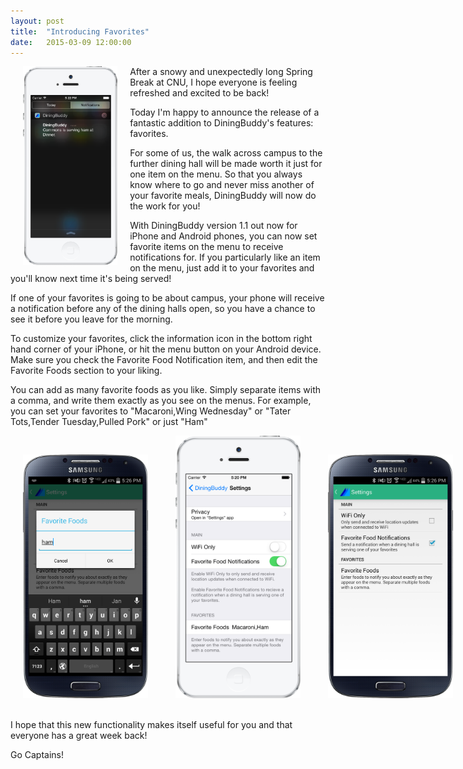 ```yaml
---
layout: post
title:  "Introducing Favorites"
date:   2015-03-09 12:00:00
---
```


<img src="/images/posts/2015-03-09-introducing-favorites/iphone_white_portrait_favorites_notification.png" width="30%" height="30%" align="left" hspace="20">
After a snowy and unexpectedly long Spring Break at CNU, I hope everyone is feeling refreshed and excited to be back!

Today I'm happy to announce the release of a fantastic addition to DiningBuddy's features: favorites.

For some of us, the walk across campus to the further dining hall will be made worth it just for one item on the menu. So that you
always know where to go and never miss another of your favorite meals, DiningBuddy will now do the work for you!

With DiningBuddy version 1.1 out now for iPhone and Android phones, you can now set favorite items on the menu to
receive notifications for. If you particularly like an item on the menu, just add it to your favorites and you'll know
next time it's being served!

If one of your favorites is going to be about campus, your phone will receive a notification before any of the dining
halls open, so you have a chance to see it before you leave for the morning.

To customize your favorites, click the information icon in the bottom right hand corner of your iPhone, or hit the menu
button on your Android device. Make sure you check the Favorite Food Notification item, and then edit the Favorite Foods
section to your liking.

You can add as many favorite foods as you like. Simply separate items with a comma, and write them exactly as you see on
the menus. For example, you can set your favorites to "Macaroni,Wing Wednesday" or "Tater Tots,Tender Tuesday,Pulled
Pork" or just "Ham"

<style type="text/css">
    #container {
      margin-left: auto;
      margin-right: auto;
      width: 800px;
      overflow: hidden;
      white-space: nowrap;
    }
</style>

<div id="container">
  <img src="/images/posts/2015-03-09-introducing-favorites/galaxys4_black_portrait_favorites_notification.png" width="25%" height="25%" hspace="20">
  <img src="/images/posts/2015-03-09-introducing-favorites/iphone_white_portrait_favorites_settings.png" width="25%" height="25%" hspace="20">
  <img src="/images/posts/2015-03-09-introducing-favorites/galaxys4_black_portrait_favorites_settings.png" width="25%" height="25%" hspace="20">
</div>

<br>

I hope that this new functionality makes itself useful for you and that everyone has a great week back!

Go Captains!



